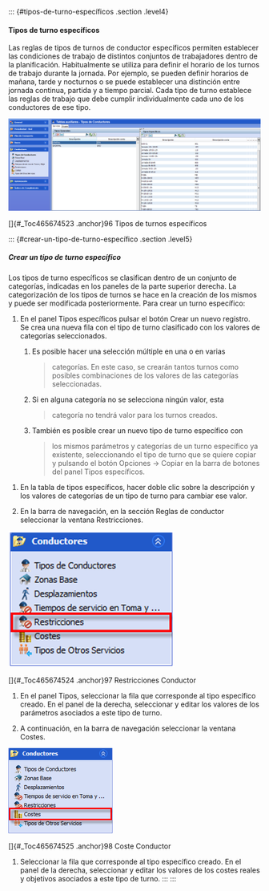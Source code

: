 ::: {#tipos-de-turno-específicos .section .level4}
#### Tipos de turno específicos

Las reglas de tipos de turnos de conductor específicos permiten
establecer las condiciones de trabajo de distintos conjuntos de
trabajadores dentro de la planificación. Habitualmente se utiliza para
definir el horario de los turnos de trabajo durante la jornada. Por
ejemplo, se pueden definir horarios de mañana, tarde y nocturnos o se
puede establecer una distinción entre jornada continua, partida y a
tiempo parcial. Cada tipo de turno establece las reglas de trabajo que
debe cumplir individualmente cada uno de los conductores de ese tipo.

![](../media/file127.png)

[]{#_Toc465674523 .anchor}96 Tipos de turnos específicos

::: {#crear-un-tipo-de-turno-específico .section .level5}
##### Crear un tipo de turno específico

Los tipos de turno específicos se clasifican dentro de un conjunto de
categorías, indicadas en los paneles de la parte superior derecha. La
categorización de los tipos de turnos se hace en la creación de los
mismos y puede ser modificada posteriormente. Para crear un turno
específico:

1.  En el panel Tipos específicos pulsar el botón Crear un nuevo
    registro. Se crea una nueva fila con el tipo de turno clasificado
    con los valores de categorías seleccionados.

    1.  Es posible hacer una selección múltiple en una o en varias
        > categorías. En este caso, se crearán tantos turnos como
        > posibles combinaciones de los valores de las categorías
        > seleccionadas.

    2.  Si en alguna categoría no se selecciona ningún valor, esta
        > categoría no tendrá valor para los turnos creados.

    3.  También es posible crear un nuevo tipo de turno específico con
        > los mismos parámetros y categorías de un turno específico ya
        > existente, seleccionando el tipo de turno que se quiere copiar
        > y pulsando el botón Opciones → Copiar en la barra de botones
        > del panel Tipos específicos.

<!-- -->

1.  En la tabla de tipos específicos, hacer doble clic sobre la
    descripción y los valores de categorías de un tipo de turno para
    cambiar ese valor.

2.  En la barra de navegación, en la sección Reglas de conductor
    seleccionar la ventana Restricciones.

![](../media/file130.png)

[]{#_Toc465674524 .anchor}97 Restricciones Conductor

1.  En el panel Tipos, seleccionar la fila que corresponde al tipo
    específico creado. En el panel de la derecha, seleccionar y editar
    los valores de los parámetros asociados a este tipo de turno.

2.  A continuación, en la barra de navegación seleccionar la ventana
    Costes.

![](../media/file129.png)

[]{#_Toc465674525 .anchor}98 Coste Conductor

1.  Seleccionar la fila que corresponde al tipo específico creado. En el
    panel de la derecha, seleccionar y editar los valores de los costes
    reales y objetivos asociados a este tipo de turno.
:::
:::
